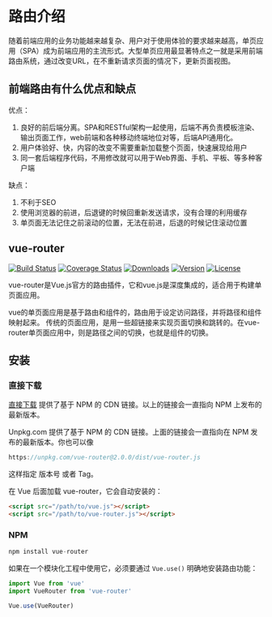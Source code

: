 # 路由介绍

随着前端应用的业务功能越来越复杂、用户对于使用体验的要求越来越高，单页应用（SPA）成为前端应用的主流形式。大型单页应用最显著特点之一就是采用前端路由系统，通过改变URL，在不重新请求页面的情况下，更新页面视图。

## 前端路由有什么优点和缺点

优点：

1. 良好的前后端分离。SPA和RESTful架构一起使用，后端不再负责模板渲染、输出页面工作，web前端和各种移动终端地位对等，后端API通用化。
2. 用户体验好、快，内容的改变不需要重新加载整个页面，快速展现给用户
3. 同一套后端程序代码，不用修改就可以用于Web界面、手机、平板、等多种客户端

缺点：

1. 不利于SEO
2. 使用浏览器的前进，后退键的时候回重新发送请求，没有合理的利用缓存
3. 单页面无法记住之前滚动的位置，无法在前进，后退的时候记住滚动位置

## vue-router

[![Build Status](https://img.shields.io/circleci/project/vuejs/vue/dev.svg)](https://circleci.com/gh/vuejs/vue/tree/dev) [![Coverage Status](https://img.shields.io/codecov/c/github/vuejs/vue/dev.svg)](https://codecov.io/github/vuejs/vue?branch=dev) [![Downloads](https://img.shields.io/npm/dm/vue-router.svg)](https://www.npmjs.com/package/vue-router) [![Version](https://img.shields.io/npm/v/vue-router.svg)](https://www.npmjs.com/package/vue-router) [![License](https://img.shields.io/npm/l/vue-router.svg)](https://www.npmjs.com/package/vue-router)

vue-router是Vue.js官方的路由插件，它和vue.js是深度集成的，适合用于构建单页面应用。

vue的单页面应用是基于路由和组件的，路由用于设定访问路径，并将路径和组件映射起来。 传统的页面应用，是用一些超链接来实现页面切换和跳转的。在vue-router单页面应用中，则是路径之间的切换，也就是组件的切换。

## 安装

### 直接下载

[直接下载](https://unpkg.com/vue-router/dist/vue-router.js) 提供了基于 NPM 的 CDN 链接。以上的链接会一直指向 NPM 上发布的最新版本。

Unpkg.com 提供了基于 NPM 的 CDN 链接。上面的链接会一直指向在 NPM 发布的最新版本。你也可以像

```js
https://unpkg.com/vue-router@2.0.0/dist/vue-router.js
```

这样指定 版本号 或者 Tag。

在 Vue 后面加载 vue-router，它会自动安装的：

```html
<script src="/path/to/vue.js"></script>
<script src="/path/to/vue-router.js"></script>
```

### NPM

```js
npm install vue-router
```

如果在一个模块化工程中使用它，必须要通过 `Vue.use()` 明确地安装路由功能：

```js
import Vue from 'vue'
import VueRouter from 'vue-router'

Vue.use(VueRouter)
```
